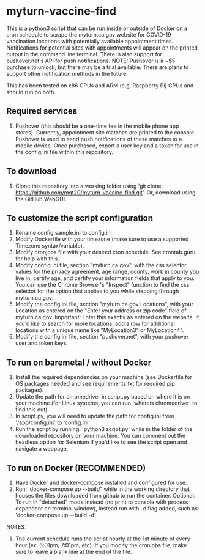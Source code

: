 # myturn-vaccine-find

This is a python3 script that can be run inside or outside of Docker on a cron schedule to scrape the myturn.ca.gov website for COVID-19 vaccination locations with potentially available appointment times. Notifications for potential sites with appointments will appear on the printed output in the command line terminal. There is also support for pushover.net's API for push notifications. NOTE: Pushover is a ~$5 purchase to unlock, but there may be a trial available. There are plans to support other notification methods in the future.

This has been tested on x86 CPUs and ARM (e.g. Raspberry Pi) CPUs and should run on both.

## Required services
1. Pushover (this should be a one-time fee in the mobile phone app stores). Currently, appointment site matches are printed to the console. Pushover is used to send push notifications of these matches to a mobile device. Once purchased, export a user key and a token for use in the config.ini file within this repository.

## To download
1. Clone this repository into a working folder using 'git clone https://github.com/mgt20/myturn-vaccine-find.git'. Or, download using the GitHub WebGUI.

## To customize the script configuration
1. Rename config.sample.ini to config.ini
2. Modify Dockerfile with your timezone (make sure to use a supported Timezone syntax/variable).
3. Modify cronjobs file with your desired cron schedule. See crontab.guru for help with this.
4. Modify config.ini file, section "myturn.ca.gov", with the css selector values for the privacy agreement, age range, county, work in county you live in, certify age, and certify your information fields that apply to you. You can use the Chrome Browser's "Inspect" function to find the css selector for the option that applies to you while stepping through myturn.ca.gov.
5. Modify the config.ini file, section "myturn.ca.gov Locations", with your Location as entered on the "Enter your address or zip code" field of myturn.ca.gov. Important: Enter this exactly as entered on the website. If you'd like to search for more locations, add a row for additional locations with a unique name like "MyLocation3" or MyLocation4".
6. Modify the config.ini file, section "pushover.net", with your pushover user and token keys.

## To run on baremetal / without Docker
1. Install the required dependencies on your machine (see Dockerfile for OS packages needed and see requirements.txt for required pip packages).
2. Update the path for chromedriver in script.py based on where it is on your machine (for Linux systems, you can run 'whereis chromedriver' to find this out). 
3. In script.py, you will need to update the path for config.ini from '/app/config.ini' to 'config.ini'
4. Run the script by running: 'python3 script.py' while in the folder of the downloaded repository on your machine. You can comment out the headless option for Selenium if you'd like to see the script open and navigate a webpage.

## To run on Docker (RECOMMENDED)
1. Have Docker and docker-compose installed and configured for use.
2. Run: 'docker-compose up --build" while in the working directory that houses the files downloaded from github to run the container. Optional: To run in "detached" mode instead (no print to console with process dependent on terminal window), instead run with -d flag added, such as: 'docker-compose up --build -d'

NOTES:
1. The current schedule runs the script hourly at the 1st minute of every hour (ex. 6:01pm, 7:01pm, etc). If you modify the cronjobs file, make sure to leave a blank line at the end of the file.
